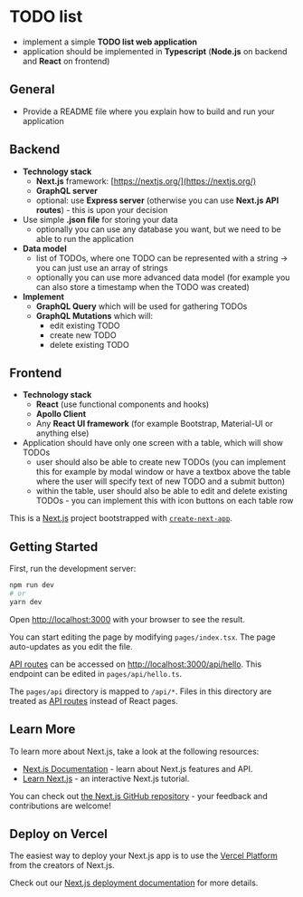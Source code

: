 # TODO list

- implement a simple **TODO list web application**
- application should be implemented in **Typescript** (**Node.js** on backend and **React** on frontend)

## General

- Provide a README file where you explain how to build and run your application

## Backend

- **Technology stack**
  - **Next.js** framework: [https://nextjs.org/](https://nextjs.org/)
  - **GraphQL server**
  - optional: use **Express server** (otherwise you can use **Next.js API routes**) - this is upon your decision
- Use simple **.json file** for storing your data
  - optionally you can use any database you want, but we need to be able to run the application
- **Data model**
  - list of TODOs, where one TODO can be represented with a string -> you can just use an array of strings
  - optionally you can use more advanced data model (for example you can also store a timestamp when the TODO was created)
- **Implement**
  - **GraphQL Query** which will be used for gathering TODOs
  - **GraphQL Mutations** which will:
    - edit existing TODO
    - create new TODO
    - delete existing TODO

## Frontend

- **Technology stack**
  - **React** (use functional components and hooks)
  - **Apollo Client**
  - Any **React UI framework** (for example Bootstrap, Material-UI or anything else)
- Application should have only one screen with a table, which will show TODOs
  - user should also be able to create new TODOs (you can implement this for example by modal window or have a textbox above the table where the user will specify text of new TODO and a submit button)
  - within the table, user should also be able to edit and delete existing TODOs - you can implement this with icon buttons on each table row


This is a [Next.js](https://nextjs.org/) project bootstrapped with [`create-next-app`](https://github.com/vercel/next.js/tree/canary/packages/create-next-app).

## Getting Started

First, run the development server:

```bash
npm run dev
# or
yarn dev
```

Open [http://localhost:3000](http://localhost:3000) with your browser to see the result.

You can start editing the page by modifying `pages/index.tsx`. The page auto-updates as you edit the file.

[API routes](https://nextjs.org/docs/api-routes/introduction) can be accessed on [http://localhost:3000/api/hello](http://localhost:3000/api/hello). This endpoint can be edited in `pages/api/hello.ts`.

The `pages/api` directory is mapped to `/api/*`. Files in this directory are treated as [API routes](https://nextjs.org/docs/api-routes/introduction) instead of React pages.

## Learn More

To learn more about Next.js, take a look at the following resources:

- [Next.js Documentation](https://nextjs.org/docs) - learn about Next.js features and API.
- [Learn Next.js](https://nextjs.org/learn) - an interactive Next.js tutorial.

You can check out [the Next.js GitHub repository](https://github.com/vercel/next.js/) - your feedback and contributions are welcome!

## Deploy on Vercel

The easiest way to deploy your Next.js app is to use the [Vercel Platform](https://vercel.com/new?utm_medium=default-template&filter=next.js&utm_source=create-next-app&utm_campaign=create-next-app-readme) from the creators of Next.js.

Check out our [Next.js deployment documentation](https://nextjs.org/docs/deployment) for more details.
